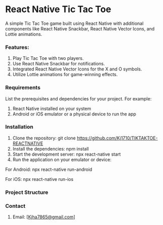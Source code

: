 # React Native Tic Tac Toe

A simple Tic Tac Toe game built using React Native with additional components like React Native Snackbar, React Native Vector Icons, and Lottie animations.

### Features:

1. Play Tic Tac Toe with two players.
2. Use React Native Snackbar for notifications.
3. Integrated React Native Vector Icons for the X and O symbols.
4. Utilize Lottie animations for game-winning effects.

### Requirements

List the prerequisites and dependencies for your project. For example:
1. React Native installed on your system
2. Android or iOS emulator or a physical device to run the app

### Installation

1. Clone the repository: git clone https://github.com/Kj1710/TIKTAKTOE-REACTNATIVE
2. Install the dependencies: npm install
3. Start the development server: npx react-native start 
4. Run the application on your emulator or device:

For Android:
npx react-native run-android

For iOS:
npx react-native run-ios


### Project Structure

### Contact 
1. Email: [Kjha7865@gmail.com]




